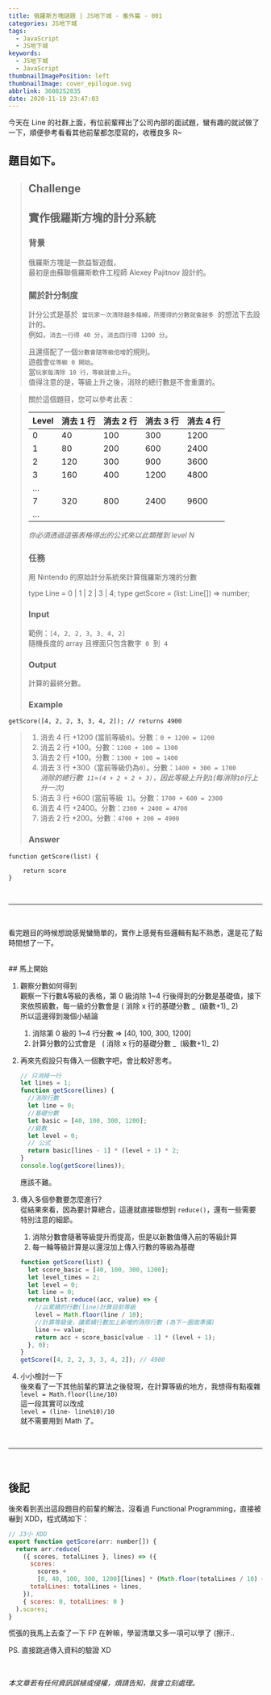```yaml
---
title: 俄羅斯方塊謎題 | JS地下城 - 番外篇 - 001
categories: JS地下城
tags:
  - JavaScript
  - JS地下城
keywords: 
  - JS地下城
  - JavaScript
thumbnailImagePosition: left
thumbnailImage: cover_epilogue.svg
abbrlink: 3608252835
date: 2020-11-19 23:47:03
---
```


今天在 Line 的社群上面，有位前輩釋出了公司內部的面試題，蠻有趣的就試做了一下，順便參考看看其他前輩都怎麼寫的，收穫良多 R~
<!-- excerpt -->

## 題目如下。

> ## Challenge
>
> ## 實作俄羅斯方塊的計分系統
>
> ### 背景
>
> 俄羅斯方塊是一款益智遊戲，  
> 最初是由蘇聯俄羅斯軟件工程師 Alexey Pajitnov 設計的。
>
> ### 關於計分制度
>
> 計分公式是基於  `當玩家一次清除越多條線，所獲得的分數就會越多`  的想法下去設計的。  
> 例如，`消去一行得 40 分`，`消去四行得 1200 分`。
>
> 且還搭配了一個`分數會隨等級倍增`的規則。  
> 遊戲會`從等級 0 開始`。  
> 當`玩家每清除 10 行，等級就會上升`。  
> 值得注意的是，等級上升之後，消除的總行數是不會重置的。

<!-- more -->

> 關於這個題目，您可以參考此表：
>
> | Level | 消去 1 行 | 消去 2 行 | 消去 3 行 | 消去 4 行 |
> | ----- | --------- | --------- | --------- | --------- |
> | 0     | 40        | 100       | 300       | 1200      |
> | 1     | 80        | 200       | 600       | 2400      |
> | 2     | 120       | 300       | 900       | 3600      |
> | 3     | 160       | 400       | 1200      | 4800      |
> | …     |           |           |           |           |
> | 7     | 320       | 800       | 2400      | 9600      |
> | …     |           |           |           |           |
>
> _你必須透過這張表格得出的公式來以此類推到 level N_
>
> ### 任務
>
> 用 Nintendo 的原始計分系統來計算俄羅斯方塊的分數
>
> type Line = 0 | 1 | 2 | 3 | 4; type getScore = (list: Line\[\]) => number;
>
> ### Input
>
> 範例：`[4, 2, 2, 3, 3, 4, 2]`  
> 隨機長度的 array 且裡面只包含數字  `0`  到  `4`
>
> ### Output
>
> 計算的最終分數。
>
> ### Example

```
getScore([4, 2, 2, 3, 3, 4, 2]); // returns 4900

```

> 1.  消去 4 行 +1200 (當前等級`0`)。分數：`0 + 1200 = 1200`
> 2.  消去 2 行 +100。分數：`1200 + 100 = 1300`
> 3.  消去 2 行 +100。分數：`1300 + 100 = 1400`
> 4.  消去 3 行 +300（當前等級仍為`0`）。分數：`1400 + 300 = 1700`  
>     _消除的總行數  `11`=`(4 + 2 + 2 + 3)`，因此等級上升到`1`(每消除`10`行上升一次)_
> 5.  消去 3 行 +600 (當前等級  `1`)。分數：`1700 + 600 = 2300`
> 6.  消去 4 行 +2400。分數：`2300 + 2400 = 4700`
> 7.  消去 2 行 +200。分數：`4700 + 200 = 4900`
>
> ### Answer

```
function getScore(list) {

    return score
}
```

<br>

---

<br>

看完題目的時候想說感覺蠻簡單的，實作上感覺有些邏輯有點不熟悉，還是花了點時間想了一下。

<br>
## 馬上開始

1.  觀察分數如何得到  
    觀察一下行數&等級的表格，第 0 級消除 1~4 行後得到的分數是基礎值，接下來依照級數，每一級的分數會是 ( 消除 x 行的基礎分數 _  (級數+1)_ 2)  
    所以這邊得到幾個小結論

    1.  消除第 0 級的 1~4 行分數 => \[40, 100, 300, 1200\]
    2.  計算分數的公式會是   ( 消除 x 行的基礎分數 _  (級數+1)_ 2)

2.  再來先假設只有傳入一個數字吧，會比較好思考。

    ```javascript
    // 只消掉一行
    let lines = 1;
    function getScore(lines) {
      //消除行數
      let line = 0;
      //基礎分數
      let basic = [40, 100, 300, 1200];
      //級數
      let level = 0;
      // 公式
      return basic[lines - 1] * (level + 1) * 2;
    }
    console.log(getScore(lines));
    ```

    應該不難。

3.  傳入多個參數要怎麼進行?   
    從結果來看，因為要計算總合，這邊就直接聯想到 `reduce()`，還有一些需要特別注意的細節。

    1.  消除分數會隨著等級提升而提高，但是以新數值傳入前的等級計算
    2.  每一輪等級計算是以還沒加上傳入行數的等級為基礎

    ```javascript
    function getScore(list) {
      let score_basic = [40, 100, 300, 1200];
      let level_times = 2;
      let level = 0;
      let line = 0;
      return list.reduce((acc, value) => {
        //以累積的行數(line)計算目前等級
        level = Math.floor(line / 10);
        //計算等級後，讓累績行數加上新增的消除行數 (為下一圈做準備)
        line += value;
        return acc + score_basic[value - 1] * (level + 1);
      }, 0);
    }
    getScore([4, 2, 2, 3, 3, 4, 2]); // 4900
    ```

4.  小小檢討一下  
    後來看了一下其他前輩的算法之後發現，在計算等級的地方，我想得有點複雜  
    `level = Math.floor(line/10)`  
    這一段其實可以改成  
    `level = (line- line%10)/10`  
    就不需要用到 Math 了。

<br>

---

<br>

## 後記

後來看到丟出這段題目的前輩的解法，沒看過 Functional Programming，直接被嚇到 XDD，程式碼如下：

```javascript
// J3小 XDD
export function getScore(arr: number[]) {
  return arr.reduce(
    ({ scores, totalLines }, lines) => ({
      scores:
        scores +
        [0, 40, 100, 300, 1200][lines] * (Math.floor(totalLines / 10) + 1),
      totalLines: totalLines + lines,
    }),
    { scores: 0, totalLines: 0 }
  ).scores;
}
```

慌張的我馬上去查了一下 FP 在幹嘛，學習清單又多一項可以學了 (擦汗..

PS. 直接跳過傳入資料的驗證 XD

<br>

_本文章若有任何資訊誤植或侵權，煩請告知，我會立刻處理。_
